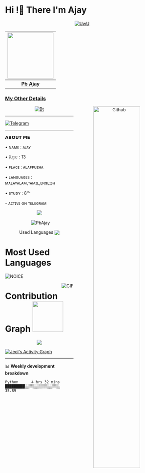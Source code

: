 
<!-- Your title -->
<h1><b> Hi !👋 There I'm Ajay</b></h1>

<p align="center">
  <a href="https://github.com/PbAjay"><img src="http://readme-typing-svg.herokuapp.com?color=00FF00&center=true&vCenter=true&multiline=false&lines=AM+Ajay;IM+A+7ᵗʰ+STUDENT;FOLLOW+ME+FOR+MORE;TRYING+TO+LEARN+PYTHON;MOST+ACTIVE+ON+TELEGRAM" alt="UwU">
</p>


<!-- Your badges
You can use the website to generate badges: https://shields.io/
-->
| <a href="https://t.me/TG_Spider"><img src="https://telegra.ph/file/a98e9ccb21fc23fe84e3e.jpg" width="150px" height="150px" /></a> |
|:---------------------------------------------------------------------------------------------------------------------------------------: |
|       **[Pb Ajay](https://t.me/TG_Spider)**                                                                                |

### My Other Details

<!-- Any image aligned to the right. Beware the width -->


<p align="center"><img src="https://user-images.githubusercontent.com/49580304/110318584-81067880-7fc2-11eb-8391-152d308e7f2b.gif" alt="Bt" />
<img width="55%" align="right" alt="Github" src="https://raw.githubusercontent.com/onimur/.github/master/.resources/git-header.svg" />  
  

---------
<p align="center">

 [![Telegram](https://img.shields.io/badge/Telegram-00BFFF?style=for-the-badge&logo=Telegram&logoColor=white)](https://t.me/TG_Spider)

---------

<p align="left">
𝗔𝗕𝗢𝗨𝗧 𝗠𝗘
<p align="left">
• ɴᴀᴍᴇ : ᴀᴊᴀʏ
<p align="left">
• 𝙰𝚐𝚎 : 13
<p align="left">
• ᴘʟᴀᴄᴇ : ᴀʟᴀᴘᴘᴜᴢʜᴀ
<p align="left">
• ʟᴀɴɢᴜᴀɢᴇs : ᴍᴀʟᴀʏᴀʟᴀᴍ,ᴛᴀᴍɪʟ,ᴇɴɢʟɪꜱʜ
<p align="left">
• sᴛᴜᴅʏ : 8ᵗʰ 
<p align="left">
- ᴀᴄᴛɪᴠᴇ ᴏɴ ᴛᴇʟᴇɢʀᴀᴍ


<p align="center">
<img src="https://github-stats-alpha.vercel.app/api/?username=PbAjay&cc=000&tc=00ff00&ic=fff000&bc=fff" align="center">
</p>

<p align="center">&nbsp;
  <img align="center" src="https://github-readme-stats.vercel.app/api?username=PbAjay&&show_icons=true&theme=midnight-purple" alt="PbAjay"/></p>        
 
<p align="center">
Used Languages 
<img src="https://github-readme-stats.vercel.app/api/top-langs/?username=PbAjay&layout=compact&theme=tokyonight" align="center">


# Most Used Languages

![NOICE](https://github-readme-stats.vercel.app/api/top-langs/?username=jeolpaul)

<img align="right" alt="GIF" src="https://i.pinimg.com/originals/e4/26/70/e426702edf874b181aced1e2fa5c6cde.gif" />





# Contribution Graph <img src="https://octodex.github.com/images/daftpunktocat-thomas.gif" width=100px>

<p align="center">
  <a href="https://github.com/PbAjay">
    <img src="https://github-readme-streak-stats.herokuapp.com/?user=dihanofficial#version3"/>
  </a>
</p>
<a href="h

  <a href="https://github.com/PbAjay"><img alt="Jeol's Activity Graph" src="https://activity-graph.herokuapp.com/graph?username=Jeol&bg_color=1F222E&color=F8D866&line=F85D7F&point=FFFFFF&hide_border=true" /></a>



---
📊 **Weekly development breakdown**
<!--START_SECTION:waka-->
```text
Python      4 hrs 32 mins       █████████░░░░░░░░░░░░░░░░   35.89








